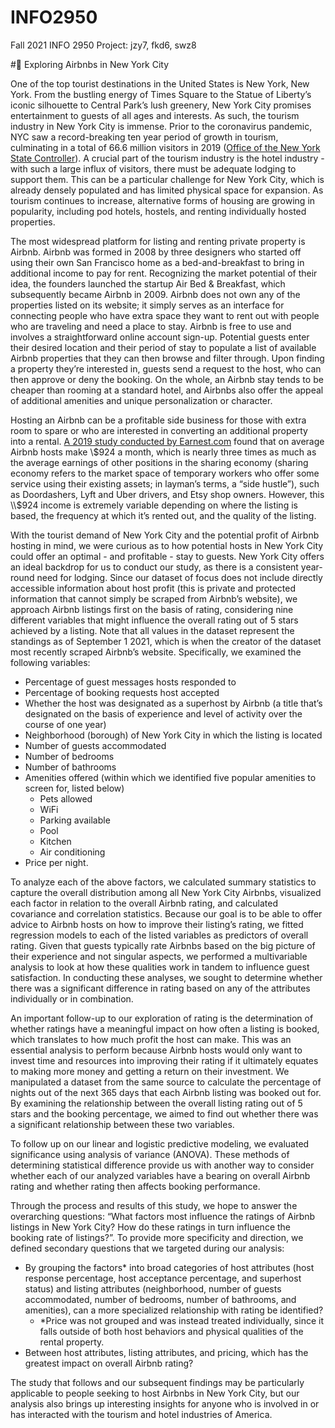 # INFO2950
Fall 2021 INFO 2950 Project: jzy7, fkd6, swz8

#🌃 Exploring Airbnbs in New York City

One of the top tourist destinations in the United States is New York, New York. From the bustling energy of Times Square to the Statue of Liberty’s iconic silhouette to Central Park’s lush greenery, New York City promises entertainment to guests of all ages and interests. As such, the tourism industry in New York City is immense. Prior to the coronavirus pandemic, NYC saw a record-breaking ten year period of growth in tourism, culminating in a total of 66.6 million visitors in 2019 ([Office of the New York State Controller](https://www.osc.state.ny.us/reports/osdc/tourism-industry-new-york-city)).  A crucial part of the tourism industry is the hotel industry - with such a large influx of visitors, there must be adequate lodging to support them. This can be a particular challenge for New York City, which is already densely populated and has limited physical space for expansion. As tourism continues to increase, alternative forms of housing are growing in popularity, including pod hotels, hostels, and renting individually hosted properties.
    
The most widespread platform for listing and renting private property is Airbnb. Airbnb was formed in 2008 by three designers who started off using their own San Francisco home as a bed-and-breakfast to bring in additional income to pay for rent. Recognizing the market potential of their idea, the founders launched the startup Air Bed & Breakfast, which subsequently became Airbnb in 2009. Airbnb does not own any of the properties listed on its website; it simply serves as an interface for connecting people who have extra space they want to rent out with people who are traveling and need a place to stay. Airbnb is free to use and involves a straightforward online account sign-up. Potential guests enter their desired location and their period of stay to populate a list of available Airbnb properties that they can then browse and filter through. Upon finding a property they’re interested in, guests send a request to the host, who can then approve or deny the booking. On the whole, an Airbnb stay tends to be cheaper than rooming at a standard hotel, and Airbnbs also offer the appeal of additional amenities and unique personalization or character.
    
Hosting an Airbnb can be a profitable side business for those with extra room to spare or who are interested in converting an additional property into a rental. [A 2019 study conducted by Earnest.com](https://www.earnest.com/blog/sharing-economy-income-data/) found that on average Airbnb hosts make \\$924 a month, which is nearly three times as much as the average earnings of other positions in the sharing economy (sharing economy refers to the market space of temporary workers who offer some service using their existing assets; in layman’s terms, a “side hustle”), such as Doordashers, Lyft and Uber drivers, and Etsy shop owners. However, this \\$924 income is extremely variable depending on where the listing is based, the frequency at which it’s rented out, and the quality of the listing.
    
With the tourist demand of New York City and the potential profit of Airbnb hosting in mind, we were curious as to how potential hosts in New York City could offer an optimal - and profitable - stay to guests. New York City offers an ideal backdrop for us to conduct our study, as there is a consistent year-round need for lodging. Since our dataset of focus does not include directly accessible information about host profit (this is private and protected information that cannot simply be scraped from Airbnb’s website), we approach Airbnb listings first on the basis of rating, considering nine different variables that might influence the overall rating out of 5 stars achieved by a listing. Note that all values in the dataset represent the standings as of September 1 2021, which is when the creator of the dataset most recently scraped Airbnb’s website. Specifically, we examined the following variables: 
    
* Percentage of guest messages hosts responded to
* Percentage of booking requests host accepted
* Whether the host was designated as a superhost by Airbnb (a title that’s designated on the basis of experience and level of activity over the course of one year)
* Neighborhood (borough) of New York City in which the listing is located
* Number of guests accommodated
* Number of bedrooms
* Number of bathrooms
* Amenities offered (within which we identified five popular amenities to screen for, listed below)
    * Pets allowed
    * WiFi
    * Parking available
    * Pool
    * Kitchen
    * Air conditioning
* Price per night.

To analyze each of the above factors, we calculated summary statistics to capture the overall distribution among all New York City Airbnbs, visualized each factor in relation to the overall Airbnb rating, and calculated covariance and correlation statistics. Because our goal is to be able to offer advice to Airbnb hosts on how to improve their listing’s rating, we fitted regression models to each of the listed variables as predictors of overall rating. Given that guests typically rate Airbnbs based on the big picture of their experience and not singular aspects, we performed a multivariable analysis to look at how these qualities work in tandem to influence guest satisfaction. In conducting these analyses, we sought to determine whether there was a significant difference in rating based on any of the attributes individually or in combination.
    
An important follow-up to our exploration of rating is the determination of whether ratings have a meaningful impact on how often a listing is booked, which translates to how much profit the host can make. This was an essential analysis to perform because Airbnb hosts would only want to invest time and resources into improving their rating if it ultimately equates to making more money and getting a return on their investment. We manipulated a dataset from the same source to calculate the percentage of nights out of the next 365 days that each Airbnb listing was booked out for. By examining the relationship between the overall listing rating out of 5 stars and the booking percentage, we aimed to find out whether there was a significant relationship between these two variables.

To follow up on our linear and logistic predictive modeling, we evaluated significance using analysis of variance (ANOVA). These methods of determining statistical difference provide us with another way to consider whether each of our analyzed variables have a bearing on overall Airbnb rating and whether rating then affects booking performance.
    
Through the process and results of this study, we hope to answer the overarching questions: “What factors most influence the ratings of Airbnb listings in New York City? How do these ratings in turn influence the booking rate of listings?”. To provide more specificity and direction, we defined secondary questions that we targeted during our analysis:
* By grouping the factors\* into broad categories of host attributes (host response percentage, host acceptance percentage, and superhost status) and listing attributes (neighborhood, number of guests accommodated, number of bedrooms, number of bathrooms, and amenities), can a more specialized relationship with rating be identified? 
    * \*Price was not grouped and was instead treated individually, since it falls outside of both host behaviors and physical qualities of the rental property.
* Between host attributes, listing attributes, and pricing, which has the greatest impact on overall Airbnb rating?

The study that follows and our subsequent findings may be particularly applicable to people seeking to host Airbnbs in New York City, but our analysis also brings up interesting insights for anyone who is involved in or has interacted with the tourism and hotel industries of America.
